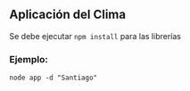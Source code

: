 ## Aplicación del Clima

Se debe ejecutar ```npm install``` para las librerías

### Ejemplo:

```
node app -d "Santiago"
```
